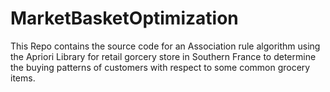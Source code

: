 # MarketBasketOptimization
This Repo contains the source code for an Association rule algorithm using the Apriori Library for retail gorcery store in Southern France to determine the buying patterns of customers with respect to some common grocery items.
